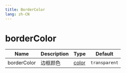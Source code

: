 ```yaml
---
title: BorderColor
lang: zh-CN
---
```


# borderColor

| Name               | Description      | Type                         | Default |
|--------------------|------------------|------------------------------| ------- |
| borderColor        |     边框颜色      | [color](/zh-CN/css/color/rgb)|`transparent` |
